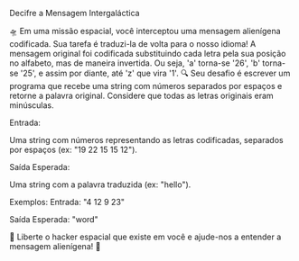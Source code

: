 Decifre a Mensagem Intergaláctica


🛸 Em uma missão espacial, você interceptou uma mensagem alienígena codificada. Sua tarefa é traduzi-la de volta para o nosso idioma! 
A mensagem original foi codificada substituindo cada letra pela sua posição no alfabeto, mas de maneira invertida. Ou seja, 'a' torna-se '26', 'b' torna-se '25', e assim por diante, até 'z' que vira '1'.
🔍 Seu desafio é escrever um programa que recebe uma string com números separados por espaços e retorne a palavra original. Considere que todas as letras originais eram minúsculas.

Entrada:

Uma string com números representando as letras codificadas, separados por espaços (ex: "19 22 15 15 12").

Saída Esperada:

Uma string com a palavra traduzida (ex: "hello").

Exemplos:
Entrada: "4 12 9 23"

Saída Esperada: "word"


🌌 Liberte o hacker espacial que existe em você e ajude-nos a entender a mensagem alienígena! 🚀
